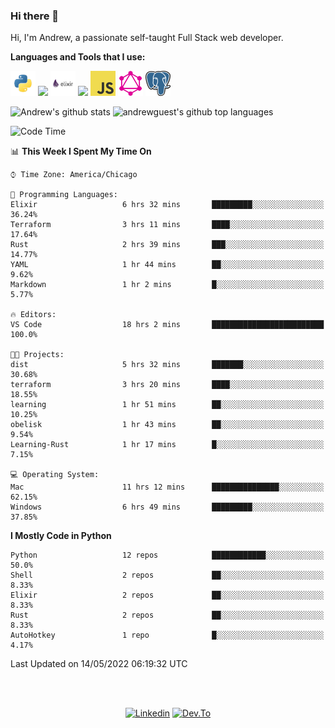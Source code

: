 ### Hi there 👋

Hi, I'm Andrew, a passionate self-taught Full Stack web developer.

**Languages and Tools that I use:**  

<code><img height="40" src="https://raw.githubusercontent.com/github/explore/80688e429a7d4ef2fca1e82350fe8e3517d3494d/topics/python/python.png"></code>
<code><img height="40" src="https://fastapi.tiangolo.com/img/logo-margin/logo-teal.png"></code>
<code><img height="40" src="https://raw.githubusercontent.com/github/explore/d106aa3f6fa091ab80ab5c8cf0d931baff3caaea/topics/elixir/elixir.png"></code>
<code><img height="40" src="https://img.stackshare.io/service/3262/-s9uoLIN.png"></code>
<code><img height="40" src="https://raw.githubusercontent.com/github/explore/80688e429a7d4ef2fca1e82350fe8e3517d3494d/topics/javascript/javascript.png"></code>
<code><img height="40" src="https://raw.githubusercontent.com/github/explore/5c058a388828bb5fde0bcafd4bc867b5bb3f26f3/topics/graphql/graphql.png"></code>
<code><img height="40" src="https://raw.githubusercontent.com/github/explore/80688e429a7d4ef2fca1e82350fe8e3517d3494d/topics/postgresql/postgresql.png"></code>

![Andrew's github stats](https://github-readme-stats.vercel.app/api?username=andrewguest&show_icons=true&theme=vue-dark&count_private=true)
<img height="180em" src="https://github-readme-stats.vercel.app/api/top-langs/?username=andrewguest&theme=vue-dark&layout=compact" alt="andrewguest's github top languages" />

<!--START_SECTION:waka-->
![Code Time](http://img.shields.io/badge/Code%20Time-0%20secs-blue)

📊 **This Week I Spent My Time On** 

```text
⌚︎ Time Zone: America/Chicago

💬 Programming Languages: 
Elixir                   6 hrs 32 mins       █████████░░░░░░░░░░░░░░░░   36.24% 
Terraform                3 hrs 11 mins       ████░░░░░░░░░░░░░░░░░░░░░   17.64% 
Rust                     2 hrs 39 mins       ███░░░░░░░░░░░░░░░░░░░░░░   14.77% 
YAML                     1 hr 44 mins        ██░░░░░░░░░░░░░░░░░░░░░░░   9.62% 
Markdown                 1 hr 2 mins         █░░░░░░░░░░░░░░░░░░░░░░░░   5.77%

🔥 Editors: 
VS Code                  18 hrs 2 mins       █████████████████████████   100.0%

🐱‍💻 Projects: 
dist                     5 hrs 32 mins       ███████░░░░░░░░░░░░░░░░░░   30.68% 
terraform                3 hrs 20 mins       ████░░░░░░░░░░░░░░░░░░░░░   18.55% 
learning                 1 hr 51 mins        ██░░░░░░░░░░░░░░░░░░░░░░░   10.25% 
obelisk                  1 hr 43 mins        ██░░░░░░░░░░░░░░░░░░░░░░░   9.54% 
Learning-Rust            1 hr 17 mins        █░░░░░░░░░░░░░░░░░░░░░░░░   7.15%

💻 Operating System: 
Mac                      11 hrs 12 mins      ███████████████░░░░░░░░░░   62.15% 
Windows                  6 hrs 49 mins       █████████░░░░░░░░░░░░░░░░   37.85%

```

**I Mostly Code in Python** 

```text
Python                   12 repos            ████████████░░░░░░░░░░░░░   50.0% 
Shell                    2 repos             ██░░░░░░░░░░░░░░░░░░░░░░░   8.33% 
Elixir                   2 repos             ██░░░░░░░░░░░░░░░░░░░░░░░   8.33% 
Rust                     2 repos             ██░░░░░░░░░░░░░░░░░░░░░░░   8.33% 
AutoHotkey               1 repo              █░░░░░░░░░░░░░░░░░░░░░░░░   4.17%

```



 Last Updated on 14/05/2022 06:19:32 UTC
<!--END_SECTION:waka-->

<br><br>
<p align="center">
   <a href="https://www.linkedin.com/in/andrew-guest-a891759a" target="_blank"><img src="https://img.shields.io/badge/LinkedIn-0077B5?style=for-the-badge&logo=linkedin&logoColor=white" alt="Linkedin"></a>
  <a href="https://dev.to/aguest" target="_blank"><img src="https://img.shields.io/badge/Dev.to-0A0A0A?style=for-the-badge&logo=dev%2Eto&logoColor=white" alt="Dev.To"></a>
</p>
